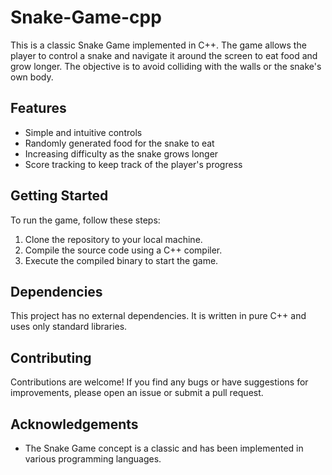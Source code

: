 # Snake-Game-cpp

This is a classic Snake Game implemented in C++. The game allows the player to control a snake and navigate it around the screen to eat food and grow longer. The objective is to avoid colliding with the walls or the snake's own body.

## Features

- Simple and intuitive controls
- Randomly generated food for the snake to eat
- Increasing difficulty as the snake grows longer
- Score tracking to keep track of the player's progress

## Getting Started

To run the game, follow these steps:

1. Clone the repository to your local machine.
2. Compile the source code using a C++ compiler.
3. Execute the compiled binary to start the game.

## Dependencies

This project has no external dependencies. It is written in pure C++ and uses only standard libraries.

## Contributing

Contributions are welcome! If you find any bugs or have suggestions for improvements, please open an issue or submit a pull request.

## Acknowledgements

- The Snake Game concept is a classic and has been implemented in various programming languages.

